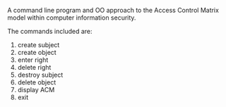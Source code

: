 A command line program and OO approach to the Access Control Matrix model within computer information security. 

The commands included are: 


1) create subject 
2) create object  
3) enter right    
4) delete right   
5) destroy subject
6) delete object  
7) display ACM    
8) exit

